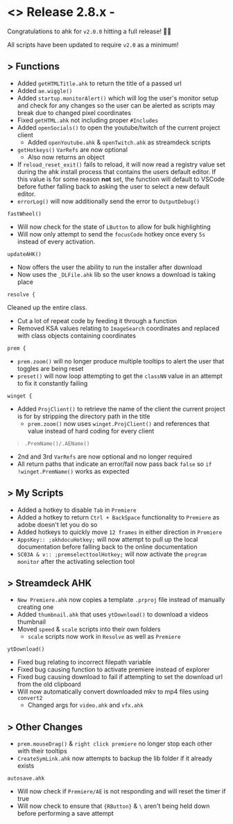 # <> Release 2.8.x -
Congratulations to ahk for `v2.0.0` hitting a full release! 🎉🎉

All scripts have been updated to require `v2.0` as a minimum!

## > Functions
- Added `getHTMLTitle.ahk` to return the title of a passed url
- Added `ae.wiggle()`
- Added `startup.monitorAlert()` which will log the user's monitor setup and check for any changes so the user can be alerted as scripts may break due to changed pixel coordinates
- Fixed `getHTML.ahk` not including proper `#Includes`
- Added `openSocials()` to open the youtube/twitch of the current project client
    - Added `openYoutube.ahk` & `openTwitch.ahk` as streamdeck scripts
- `getHotkeys()` `VarRefs` are now optional
    - Also now returns an object
- If `reload_reset_exit()` fails to reload, it will now read a registry value set during the ahk install process that contains the users default editor. If this value is for some reason **not** set, the function will default to VSCode before futher falling back to asking the user to select a new default editor.
- `errorLog()` will now additionally send the error to `OutputDebug()`

`fastWheel()`
- Will now check for the state of `LButton` to allow for bulk highlighting
- Will now only attempt to send the `focusCode` hotkey once every `5s` instead of every activation.

`updateAHK()`
- Now offers the user the ability to run the installer after download
- Now uses the `_DLFile.ahk` lib so the user knows a download is taking place

`resolve {`

Cleaned up the entire class.

- Cut a lot of repeat code by feeding it through a function
- Removed KSA values relating to `ImageSearch` coordinates and replaced with class objects containing coordinates

`prem {`
- `prem.zoom()` will no longer produce multiple tooltips to alert the user that toggles are being reset
- `preset()` will now loop attempting to get the `classNN` value in an attempt to fix it constantly failing

`winget {`
- Added `ProjClient()` to retrieve the name of the client the current project is for by stripping the directory path in the title
    - `prem.zoom()` now uses `winget.ProjClient()` and references that value instead of hard coding for every client

> `.PremName()/.AEName()`
- 2nd and 3rd `VarRefs` are now optional and no longer required
- All return paths that indicate an error/fail now pass back `false` so `if !winget.PremName()` works as expected

## > My Scripts
- Added a hotkey to disable `Tab` in `Premiere`
- Added a hotkey to return `Ctrl + BackSpace` functionality to `Premiere` as adobe doesn't let you do so
- Added hotkeys to quickly move `12 frames` in either direction in `Premiere`
- `AppsKey:: ;akhdocuHotkey;` will now attempt to pull up the local documentation before falling back to the online documentation
- `SC03A & v:: ;premselecttoolHotkey;` will now activate the `program monitor` after the activating selection tool


## > Streamdeck AHK
- `New Premiere.ahk` now copies a template `.prproj` file instead of manually creating one
- Added `thumbnail.ahk` that uses `ytDownload()` to download a videos thumbnail
- Moved `speed` & `scale` scripts into their own folders
    - `scale` scripts now work in `Resolve` as well as `Premiere`

`ytDownload()`
- Fixed bug relating to incorrect filepath variable
- Fixed bug causing function to activate premiere instead of explorer
- Fixed bug causing download to fail if attempting to set the download url from the old clipboard
- Will now automatically convert downloaded mkv to mp4 files using `convert2`
    - Changed args for `video.ahk` and `vfx.ahk`

## > Other Changes
- `prem.mouseDrag()` & `right click premiere` no longer stop each other with their tooltips
- `CreateSymLink.ahk` now attempts to backup the lib folder if it already exists

`autosave.ahk`
- Will now check if `Premiere/AE` is not responding and will reset the timer if true
- Will now check to ensure that `{RButton}` & `\` aren't being held down before performing a save attempt